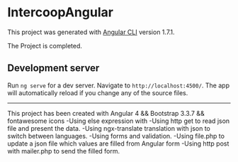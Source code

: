 # IntercoopAngular

This project was generated with [Angular CLI](https://github.com/angular/angular-cli) version 1.7.1.

The Project is completed.

## Development server

Run `ng serve` for a dev server. Navigate to `http://localhost:4500/`. The app will automatically reload if you change any of the source files.

-----
This project has been created with Angular 4 && Bootstrap 3.3.7 && fontawesome icons 
-Using else expression with <ng-template>
-Using http get to read json file and present the data.
-Using ngx-translate translation with json to switch between languages.
-Using forms and validation.
-Using file.php to update a json file which values are filled from Angular form
-Using http post with mailer.php to send the filled form.
